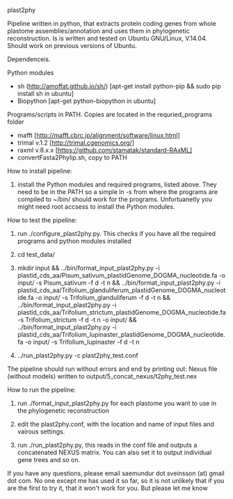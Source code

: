 plast2phy

Pipeline written in python, that extracts protein coding genes from whole plastome assemblies/annotation and uses them in phylogenetic reconstruction. Is is written and tested on Ubuntu GNU/Linux, V.14.04. Should work on previous versions of Ubuntu. 

Dependenceis.

Python modules
* sh (http://amoffat.github.io/sh/) [apt-get install python-pip && sudo pip install sh in ubuntu]
* Biopython [apt-get python-biopython in ubuntu]

Programs/scripts in PATH. Copies are located in the requried_programs folder 
* mafft [http://mafft.cbrc.jp/alignment/software/linux.html]
* trimal v.1.2 [http://trimal.cgenomics.org/]
* raxml v.8.x.x [https://github.com/stamatak/standard-RAxML]
* convertFasta2Phylip.sh, copy to PATH

How to install pipeline:

1) install the Python modules and required programs, listed above. They need to be in the PATH so a simple ln -s from where the programs are compiled to ~/bin/ should work for the programs. Unfortuanetly you might need root accsess to install the Python modules.
 
How to test the pipeline:

1) run ./configure_plast2phy.py. This checks if you have all the required programs and python modules installed

2) cd test_data/

3) mkdir input && ../bin/format_input_plast2phy.py -i plastid_cds_aa/Pisum_sativum_plastidGenome_DOGMA_nucleotide.fa -o input/ -s Pisum_sativum -f d -t n && ../bin/format_input_plast2phy.py -i plastid_cds_aa/Trifolium_glanduliferum_plastidGenome_DOGMA_nucleotide.fa -o input/ -s Trifolium_glanduliferum -f d -t n && ../bin/format_input_plast2phy.py -i plastid_cds_aa/Trifolium_strictum_plastidGenome_DOGMA_nucleotide.fa -s Trifolium_strictum -f d -t n -o input/ && ../bin/format_input_plast2phy.py -i plastid_cds_aa/Trifolium_lupinaster_plastidGenome_DOGMA_nucleotide.fa -o input/ -s Trifolium_lupinaster -f d -t n

4) ../run_plast2phy.py -c plast2phy_test.conf

The pipeline should run without errors and end by printing out: Nexus file (without models) written to output/5_concat_nexus/t2phy_test.nex 

How to run the pipeline:

1) run ./format_input_plast2phy.py for each plastome you want to use in the phylogenetic reconstruction

2) edit the plast2phy.conf, with the location and name of input files and vairous settings.

3) run ./run_plast2phy.py, this reads in the conf file and outputs a concatenated NEXUS matrix. You can also set it to output individual gene trees and so on.

If you have any questions, please email saemundur dot sveinsson (at) gmail dot com. No one except me has used it so far, so it is not unlikely that if you are the first to try it, that it won't work for you. But please let me know
